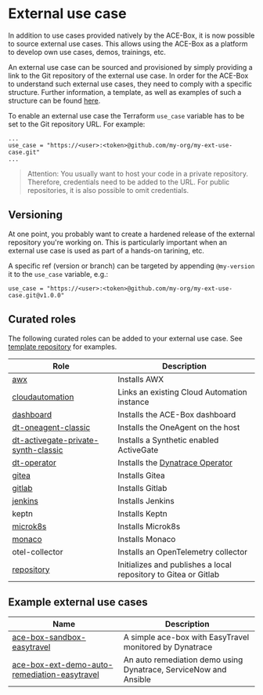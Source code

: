 # External use case

In addition to use cases provided natively by the ACE-Box, it is now possible to source external use cases. This allows using the ACE-Box as a platform to develop own use cases, demos, trainings, etc.

An external use case can be sourced and provisioned by simply providing a link to the Git repository of the external use case. In order for the ACE-Box to understand such external use cases, they need to comply with a specific structure. Further information, a template, as well as examples of such a structure can be found [here](https://github.com/dynatrace-ace/ace-box-ext-template).

To enable an external use case the Terraform `use_case` variable has to be set to the Git repository URL. For example:

```
...
use_case = "https://<user>:<token>@github.com/my-org/my-ext-use-case.git"
...
```

> Attention: You usually want to host your code in a private repository. Therefore, credentials need to be added to the URL. For public repositories, it is also possible to omit credentials.

## Versioning

At one point, you probably want to create a hardened release of the external repository you're working on. This is particularly important when an external use case is used as part of a hands-on tarining, etc.

A specific ref (version or branch) can be targeted by appending `@my-version` it to the `use_case` variable, e.g.:

```
use_case = "https://<user>:<token>@github.com/my-org/my-ext-use-case.git@v1.0.0"
```

## Curated roles

The following curated roles can be added to your external use case. See [template repository](https://github.com/dynatrace-ace/ace-box-ext-template) for examples.

|Role|Description|
|---|---|
|[awx](../user-skel/ansible/roles/awx/Readme.MD)|Installs AWX|
|[cloudautomation](../user-skel/ansible/roles/cloudautomation/Readme.md)|Links an existing Cloud Automation instance|
|[dashboard](../user-skel/ansible/roles/dashboard/Readme.md)|Installs the ACE-Box dashboard|
|[dt-oneagent-classic](../user-skel/ansible/roles/dt-oneagent-classic/Readme.md)|Installs the OneAgent on the host|
|[dt-activegate-private-synth-classic](../user-skel/ansible/roles/dt-activegate-private-synth-classic/Readme.md)|Installs a Synthetic enabled ActiveGate|
|[dt-operator](../user-skel/ansible/roles/dt-operator/Readme.md)|Installs the [Dynatrace Operator](https://github.com/Dynatrace/dynatrace-operator)|
|[gitea](../user-skel/ansible/roles/gitea/Readme.md)|Installs Gitea|
|[gitlab](../user-skel/ansible/roles/gitlab/Readme.md)|Installs Gitlab|
|[jenkins](../user-skel/ansible/roles/jenkins/Readme.md)|Installs Jenkins|
|keptn|Installs Keptn|
|[microk8s](../user-skel/ansible/roles/microk8s/Readme.md)|Installs Microk8s|
|[monaco](../user-skel/ansible/roles/monaco/Readme.md)|Installs Monaco|
|otel-collector|Installs an OpenTelemetry collector|
|[repository](../user-skel/ansible/roles/repository/Readme.md)|Initializes and publishes a local repository to Gitea or Gitlab|

## Example external use cases

|Name|Description|
|---|---|
|[ace-box-sandbox-easytravel](https://github.com/dynatrace-ace/ace-box-sandbox-easytravel)|A simple ace-box with EasyTravel monitored by Dynatrace|
[ace-box-ext-demo-auto-remediation-easytravel](https://github.com/dynatrace-ace/ace-box-ext-demo-auto-remediation-easytravel)|An auto remediation demo using Dynatrace, ServiceNow and Ansible|